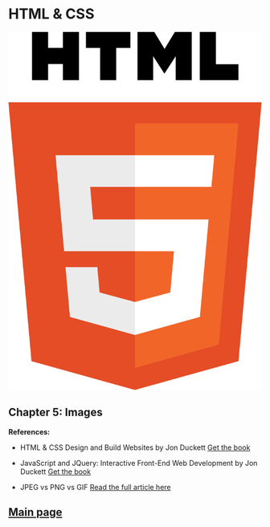 
# HTML & CSS

![HTML](Images201/html5.png)

## Chapter 5: Images




**References:**

- HTML & CSS Design and Build Websites
by Jon Duckett [Get the book](https://www.amazon.com/HTML-CSS-Design-Build-Websites/dp/1118008189)

- JavaScript and JQuery: Interactive Front-End Web Development
by Jon Duckett [Get the book](https://www.amazon.com/JavaScript-JQuery-Interactive-Front-End-Development/dp/1118531647)

- JPEG vs PNG vs GIF [Read the full article here](https://blog.imagekit.io/jpeg-vs-png-vs-gif-which-image-format-to-use-and-when-c8913ae3e01d)

## [Main page](https://amjadmesmar.github.io/reading-notes/)